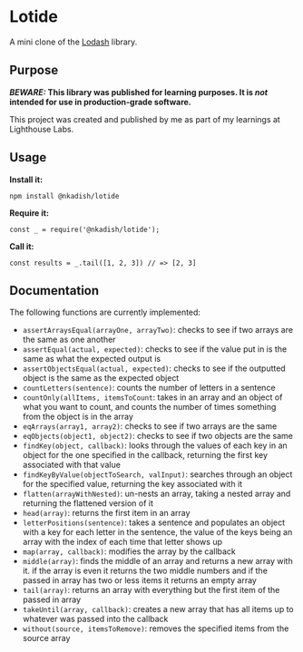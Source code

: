 # Lotide

A mini clone of the [Lodash](https://lodash.com) library.

## Purpose

**_BEWARE:_ This library was published for learning purposes. It is _not_ intended for use in production-grade software.**

This project was created and published by me as part of my learnings at Lighthouse Labs. 

## Usage

**Install it:**

`npm install @nkadish/lotide`

**Require it:**

`const _ = require('@nkadish/lotide');`

**Call it:**

`const results = _.tail([1, 2, 3]) // => [2, 3]`

## Documentation

The following functions are currently implemented:

* `assertArraysEqual(arrayOne, arrayTwo)`: checks to see if two arrays are the same as one another
* `assertEqual(actual, expected)`: checks to see if the value put in is the same as what the expected output is
* `assertObjectsEqual(actual, expected)`: checks to see if the outputted object is the same as the expected object 
* `countLetters(sentence)`: counts the number of letters in a sentence 
* `countOnly(allItems, itemsToCount`: takes in an array and an object of what you want to count, and counts the number of times something from the object is in the array
* `eqArrays(array1, array2)`: checks to see if two arrays are the same 
* `eqObjects(object1, object2)`: checks to see if two objects are the same 
* `findKey(object, callback)`: looks through the values of each key in an object for the one specified in the callback, returning the first key associated with that value 
* `findKeyByValue(objectToSearch, valInput)`: searches through an object for the specified value, returning the key associated with it
* `flatten(arrayWithNested)`: un-nests an array, taking a nested array and returning the flattened version of it 
* `head(array)`: returns the first item in an array
* `letterPositions(sentence)`: takes a sentence and populates an object with a key for each letter in the sentence, the value of the keys being an array with the index of each time that letter shows up 
* `map(array, callback)`: modifies the array by the callback
* `middle(array)`: finds the middle of an array and returns a new array with it. if the array is even it returns the two middle numbers and if the passed in array has two or less items it returns an empty array 
* `tail(array)`: returns an array with everything but the first item of the passed in array
* `takeUntil(array, callback)`: creates a new array that has all items up to whatever was passed into the callback
* `without(source, itemsToRemove)`: removes the specified items from the source array
